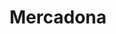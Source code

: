 ---
title: "Mercadona"
url: /a-coruna/mercadona-rua-jose-pascual-lopez-corton/
shop: supermercado
---